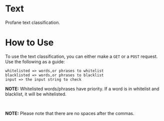 # Text
Profane text classification.

# How to Use
To use the text classification, you can either make a `GET` or a `POST` request.
Use the following as a guide:

```
whitelisted => words,or phrases to whitelist
blacklisted => words,or phrases to blacklist
input => the input string to check
```

**NOTE:**
Whitelisted words/phrases have priority. If a word is in whitelist and blacklist, it will be whitelisted.

<br>

**NOTE:**
Please note that there are no spaces after the commas.
